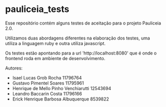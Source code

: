 # pauliceia_tests
Esse repositório contém alguns testes de aceitação para o projeto Pauliceia 2.0.

Utilizamos duas abordagens diferentes na elaboração dos testes, uma utiliza a linguagem ruby e outra utiliza javascript.

Os testes estão apontando para a url 'http://localhost:8080' que é onde o frontend roda em ambiente de desenvolvimento.

Autores:

- Isael Lucas Grob Rocha 11796764
- Gustavo Pimentel Soares 11795961
- Henrique de Mello Pinho Venchiarutti 12543694 
- Leandro Baccarin Costa 11796166
- Erick Henrique Barbosa Albuquerque 8539822 
